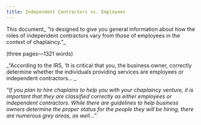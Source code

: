 ```yaml
---
title: Independent Contractors vs. Employees
---
```

This document_ &#8220;is designed to give you general information about how the roles of independent contractors vary from those of employees in the context of chaplaincy.&#8221;_

(three pages—1321 words)

_&#8220;According to the IRS, &#8216;It is critical that you, the business owner, correctly determine whether the individuals providing services are employees or independent contractors&#8230; _

_&#8220;If you plan to hire chaplains to help you with your chaplaincy venture, it is important that they are classified correctly as either employees or independent contractors. While there are guidelines to help business owners determine the proper status for the people they will be hiring, there are numerous grey areas, as well&#8230;&#8221;_
